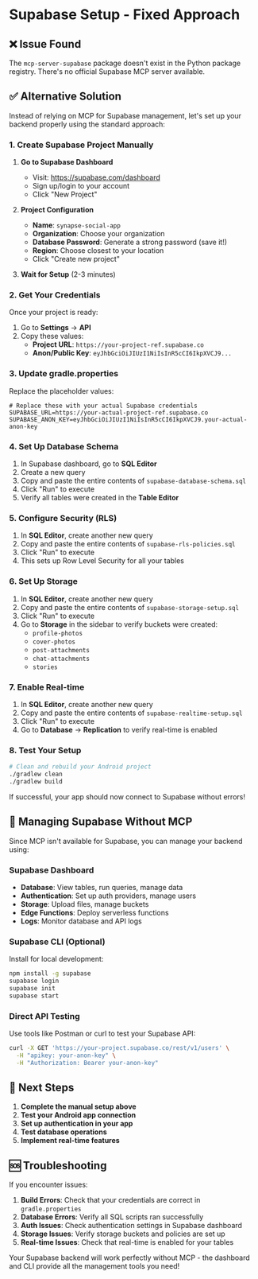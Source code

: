 # Supabase Setup - Fixed Approach

## ❌ Issue Found
The `mcp-server-supabase` package doesn't exist in the Python package registry. There's no official Supabase MCP server available.

## ✅ Alternative Solution

Instead of relying on MCP for Supabase management, let's set up your backend properly using the standard approach:

### 1. Create Supabase Project Manually

1. **Go to Supabase Dashboard**
   - Visit: https://supabase.com/dashboard
   - Sign up/login to your account
   - Click "New Project"

2. **Project Configuration**
   - **Name**: `synapse-social-app`
   - **Organization**: Choose your organization
   - **Database Password**: Generate a strong password (save it!)
   - **Region**: Choose closest to your location
   - Click "Create new project"

3. **Wait for Setup** (2-3 minutes)

### 2. Get Your Credentials

Once your project is ready:

1. Go to **Settings** → **API**
2. Copy these values:
   - **Project URL**: `https://your-project-ref.supabase.co`
   - **Anon/Public Key**: `eyJhbGciOiJIUzI1NiIsInR5cCI6IkpXVCJ9...`

### 3. Update gradle.properties

Replace the placeholder values:

```properties
# Replace these with your actual Supabase credentials
SUPABASE_URL=https://your-actual-project-ref.supabase.co
SUPABASE_ANON_KEY=eyJhbGciOiJIUzI1NiIsInR5cCI6IkpXVCJ9.your-actual-anon-key
```

### 4. Set Up Database Schema

1. In Supabase dashboard, go to **SQL Editor**
2. Create a new query
3. Copy and paste the entire contents of `supabase-database-schema.sql`
4. Click "Run" to execute
5. Verify all tables were created in the **Table Editor**

### 5. Configure Security (RLS)

1. In **SQL Editor**, create another new query
2. Copy and paste the entire contents of `supabase-rls-policies.sql`
3. Click "Run" to execute
4. This sets up Row Level Security for all your tables

### 6. Set Up Storage

1. In **SQL Editor**, create another new query
2. Copy and paste the entire contents of `supabase-storage-setup.sql`
3. Click "Run" to execute
4. Go to **Storage** in the sidebar to verify buckets were created:
   - `profile-photos`
   - `cover-photos`
   - `post-attachments`
   - `chat-attachments`
   - `stories`

### 7. Enable Real-time

1. In **SQL Editor**, create another new query
2. Copy and paste the entire contents of `supabase-realtime-setup.sql`
3. Click "Run" to execute
4. Go to **Database** → **Replication** to verify real-time is enabled

### 8. Test Your Setup

```bash
# Clean and rebuild your Android project
./gradlew clean
./gradlew build
```

If successful, your app should now connect to Supabase without errors!

## 🔧 Managing Supabase Without MCP

Since MCP isn't available for Supabase, you can manage your backend using:

### Supabase Dashboard
- **Database**: View tables, run queries, manage data
- **Authentication**: Set up auth providers, manage users
- **Storage**: Upload files, manage buckets
- **Edge Functions**: Deploy serverless functions
- **Logs**: Monitor database and API logs

### Supabase CLI (Optional)
Install for local development:
```bash
npm install -g supabase
supabase login
supabase init
supabase start
```

### Direct API Testing
Use tools like Postman or curl to test your Supabase API:
```bash
curl -X GET 'https://your-project.supabase.co/rest/v1/users' \
  -H "apikey: your-anon-key" \
  -H "Authorization: Bearer your-anon-key"
```

## 🎯 Next Steps

1. **Complete the manual setup above**
2. **Test your Android app connection**
3. **Set up authentication in your app**
4. **Test database operations**
5. **Implement real-time features**

## 🆘 Troubleshooting

If you encounter issues:

1. **Build Errors**: Check that your credentials are correct in `gradle.properties`
2. **Database Errors**: Verify all SQL scripts ran successfully
3. **Auth Issues**: Check authentication settings in Supabase dashboard
4. **Storage Issues**: Verify storage buckets and policies are set up
5. **Real-time Issues**: Check that real-time is enabled for your tables

Your Supabase backend will work perfectly without MCP - the dashboard and CLI provide all the management tools you need!